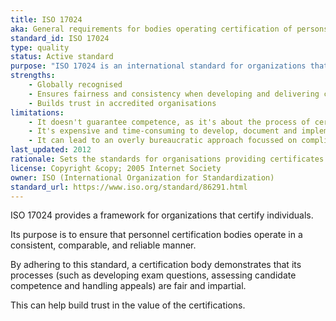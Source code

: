 ```yaml
---
title: ISO 17024
aka: General requirements for bodies operating certification of persons
standard_id: ISO 17024
type: quality
status: Active standard
purpose: "ISO 17024 is an international standard for organizations that certify individuals' competence. It ensures certifications are fair and reliable."
strengths:
    - Globally recognised
    - Ensures fairness and consistency when developing and delivering certification programmes
    - Builds trust in accredited organisations
limitations: 
    - It doesn't guarantee competence, as it's about the process of certification not the content
    - It's expensive and time-consuming to develop, document and implement the processes and to pass the audit
    - It can lead to an overly bureaucratic approach focussed on compliance rather than on the impact and value of the certificate itself
last_updated: 2012
rationale: Sets the standards for organisations providing certificates to individuals
license: Copyright &copy; 2005 Internet Society
owner: ISO (International Organization for Standardization)
standard_url: https://www.iso.org/standard/86291.html
---
```

ISO 17024 provides a framework for organizations that certify individuals.

Its purpose is to ensure that personnel certification bodies operate in a consistent, comparable, and reliable manner.

By adhering to this standard, a certification body demonstrates that its processes (such as  developing exam questions, assessing candidate competence and handling appeals) are fair and impartial.

This can help build trust in the value of the certifications.